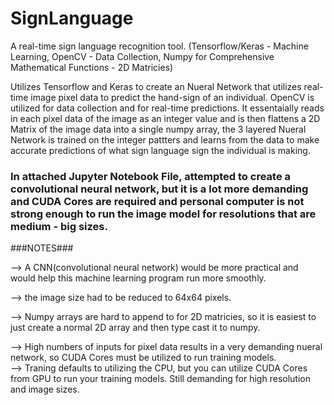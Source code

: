 # SignLanguage

A real-time sign language recognition tool. (Tensorflow/Keras - Machine Learning, OpenCV - Data Collection, Numpy for Comprehensive Mathematical Functions - 2D Matricies)

Utilizes Tensorflow and Keras to create an Nueral Network that utilizes real-time image pixel data to predict the hand-sign of an individual.  OpenCV is utilized for data collection and for real-time predictions.  It essentaially reads in each pixel data of the image as an integer value and is then flattens a 2D Matrix of the image data into a single numpy array, the 3 layered Nueral Network is trained on the integer pattters and learns from the data to make accurate predictions of what sign language sign the individual is making.  

### In attached Jupyter Notebook File, attempted to create a convolutional neural network, but it is a lot more demanding and CUDA Cores are required and personal computer is not strong enough to run the image model for resolutions that are medium - big sizes. 

###NOTES###


-->  A CNN(convolutional neural network) would be more practical and would help this machine learning program run more smoothly. 

-->  the image size had to be reduced to 64x64 pixels.  

-->  Numpy arrays are hard to append to for 2D matricies, so it is easiest to just create a normal 2D array and then type cast it to numpy.

-->  High numbers of inputs for pixel data results in a very demanding nueral network, so CUDA Cores must be utilized to run training models.  
    --> Traning defaults to utilizing the CPU, but you can utilize CUDA Cores from GPU to run your training models. Still demanding for high resolution and image sizes.
